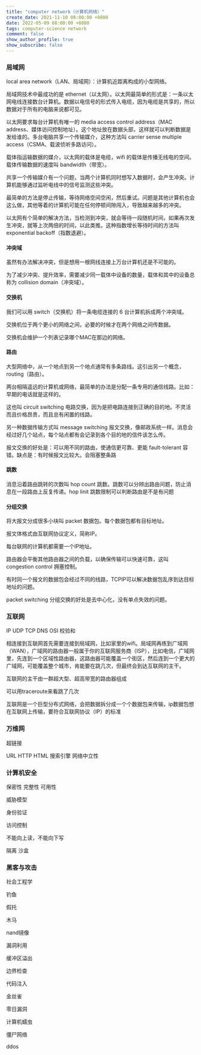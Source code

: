 ```yaml
---
title: "computer network（计算机网络）"
create_date: 2021-11-10 08:00:00 +0800
date: 2022-05-09 08:00:00 +0800
tags: computer-science network
comment: false
show_author_profile: true
show_subscribe: false
---
```


### 局域网

local area network（LAN、局域网）：计算机近距离构成的小型网络。

局域网技术中最成功的是 ethernet（以太网）。以太网最简单的形式是：一条以太网电线连接数台计算机。数据以电信号的形式传入电缆，因为电缆是共享的，所以数据对于所有的电脑来说都可见。

以太网要求每台计算机有唯一的 media access control address（MAC address、媒体访问控制地址）。这个地址放在数据头部，这样就可以判断数据是发给谁的。多台电脑共享一个传输媒介，这种方法叫 carrier sense multiple access（CSMA、载波侦听多路访问）。

载体指运输数据的媒介，以太网的载体是电缆，wifi 的载体是传播无线电的空间。载体传输数据的速度叫 bandwidth（带宽）。

共享一个传输媒介有一个问题，当两个计算机同时想写入数据时，会产生冲突。计算机能够通过监听电线中的信号监测这些冲突。

最简单的方法是停止传输，等待网络空间空闲，然后重试。问题是其他计算机也会这么做，其他等着的计算机可能在任何停顿间隙闯入，导致越来越多的冲突。

以太网有个简单的解决方法，当检测到冲突，就会等待一段随机时间，如果再次发生冲突，就等上次两倍的时间，以此类推。这种指数增长等待时间的方法叫 exponential backoff（指数退避）。

#### 冲突域

虽然有办法解决冲突，但是想用一根网线连接上万台计算机还是不可能的。

为了减少冲突、提升效率，需要减少同一载体中设备的数量，载体和其中的设备总称为 collision domain（冲突域）。

#### 交换机

我们可以用 switch（交换机）将一条电缆连接的 6 台计算机拆成两个冲突域。

交换机位于两个更小的网络之间，必要的时候才在两个网络之间传数据。

交换机会维护一个列表记录哪个MAC在那边的网络。

#### 路由

大型网络中，从一个地点到另一个地点通常有多条路线。这引出另一个概念，routing（路由）。

两台相隔遥远的计算机或网络，最简单的办法是分配一条专用的通信线路。比如：早期的电话就是这样的。

这也叫 circuit switching 电路交换，因为是把电路连接到正确的目的地。不灵活而且价格昂贵，而且总有闲置的线路。

另一种数据传输方式叫 message switching 报文交换，像邮政系统一样。消息会经过好几个站点，每个站点都有会记录到各个目的地的信件该怎么传。

报文交换的好处是：可以用不同的路由，使通信更可靠、更能 fault-tolerant 容错。缺点是：有时候报文比较大。会阻塞整条路

#### 跳数

消息沿着路由跳转的次数叫 hop count 跳数。跳数可以分辨出路由问题，防止消息在一段路由上反复传递。hop linit 跳数限制可以判断路由是不是有问题

#### 分组交换

将大报文分成很多小块叫 packet 数据包。每个数据包都有目标地址。

报文体格式由互联网协议定义，简称IP。

每台联网的计算机都需要一个IP地址。

路由器会平衡其他路由器之间的负载，以确保传输可以快速可靠，这叫 congestion control 拥塞控制。

有时同一个报文的数据包会经过不同的线路，TCPIP可以解决数据包乱序到达目标地址的问题。

packet switching 分组交换的好处是去中心化，没有单点失效的问题。

### 互联网

IP UDP TCP DNS OSI 校验和

相连接到互联网首先需要连接到局域网，比如家里的wifi。局域网再练到广域网（WAN），广域网的路由器一般属于你的互联网服务商（ISP），比如电信，广域网里，先连到一个区域性路由器，这路由器可能覆盖一个街区，然后连到一个更大的广域网，可能覆盖整个城市，肯能要在跳几次，但最终会到达互联网的主干。

互联网的主干由一群超大型、超高带宽的路由器组成

可以用traceroute来看跳了几次

互联网是一个巨型分布式网络，会把数据拆分成一个个数据包来传输，ip数据包想在互联网上传输，要符合互联网协议（IP）的标准

### 万维网

超链接

URL
HTTP
HTML
搜索引擎
网络中立性

### 计算机安全

保密性 完整性 可用性

威胁模型

身份验证

访问控制

不能向上读，不能向下写

隔离 沙盒

### 黑客与攻击

社会工程学

钓鱼

假托

木马

nand镜像

漏洞利用

缓冲区溢出

边界检查

代码注入

金丝雀

零日漏洞

计算机蠕虫

僵尸网络

ddos